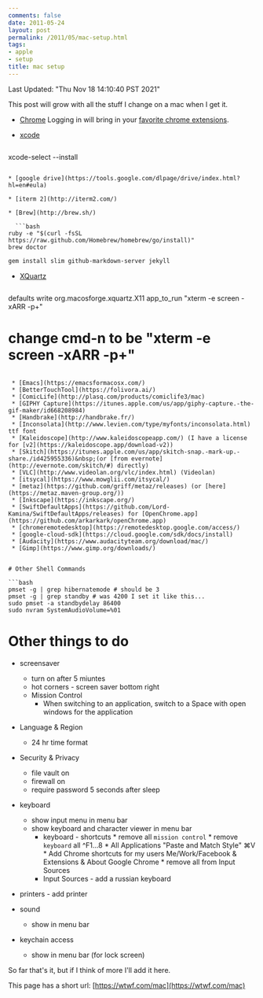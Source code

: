 ```yaml
---
comments: false
date: 2011-05-24
layout: post
permalink: /2011/05/mac-setup.html
tags:
- apple
- setup
title: mac setup
---
```


Last Updated: "Thu Nov 18 14:10:40 PST 2021"

This post will grow with all the stuff I change on a mac when I get it.

* [Chrome](http://www.google.com/intl/en/chrome/browser/beta.html)
Logging in will bring in your [favorite chrome extensions](/2014/07/favorite-chrome-extensions.html).

* [xcode](https://itunes.apple.com/us/app/xcode/id497799835)

  ```bash
xcode-select --install
```

* [google drive](https://tools.google.com/dlpage/drive/index.html?hl=en#eula)

* [iterm 2](http://iterm2.com/)

* [Brew](http://brew.sh/)

  ```bash
ruby -e "$(curl -fsSL https://raw.github.com/Homebrew/homebrew/go/install)"
brew doctor
```

  ```bash
gem install slim github-markdown-server jekyll
```
* [XQuartz](http://xquartz.macosforge.org/)
  ```bash
defaults write org.macosforge.xquartz.X11 app_to_run "xterm -e screen -xARR -p+"
# change cmd-n to be "xterm -e screen -xARR -p+"
```

 * [Emacs](https://emacsformacosx.com/)
 * [BetterTouchTool](https://folivora.ai/)
 * [ComicLife](http://plasq.com/products/comiclife3/mac)
 * [GIPHY Capture](https://itunes.apple.com/us/app/giphy-capture.-the-gif-maker/id668208984)
 * [Handbrake](http://handbrake.fr/)
 * [Inconsolata](http://www.levien.com/type/myfonts/inconsolata.html) ttf font
 * [Kaleidoscope](http://www.kaleidoscopeapp.com/) (I have a license for [v2](https://kaleidoscope.app/download-v2))
 * [Skitch](https://itunes.apple.com/us/app/skitch-snap.-mark-up.-share./id425955336)&nbsp;(or [from evernote](http://evernote.com/skitch/#) directly)
 * [VLC](http://www.videolan.org/vlc/index.html) (Videolan)
 * [itsycal](https://www.mowglii.com/itsycal/)
 * [metaz](https://github.com/griff/metaz/releases) (or [here](https://metaz.maven-group.org/))
 * [Inkscape](https://inkscape.org/)
 * [SwiftDefaultApps](https://github.com/Lord-Kamina/SwiftDefaultApps/releases) for [OpenChrome.app](https://github.com/arkarkark/openChrome.app)
 * [chromeremotedesktop](https://remotedesktop.google.com/access/)
 * [google-cloud-sdk](https://cloud.google.com/sdk/docs/install)
 * [Audacity](https://www.audacityteam.org/download/mac/)
 * [Gimp](https://www.gimp.org/downloads/)


# Other Shell Commands

```bash
pmset -g | grep hibernatemode # should be 3
pmset -g | grep standby # was 4200 I set it like this...
sudo pmset -a standbydelay 86400
sudo nvram SystemAudioVolume=%01
```

# Other things to do

   * screensaver
      * turn on after 5 miuntes
      * hot corners - screen saver bottom right
	 * Mission Control
	    * When switching to an application, switch to a Space with open windows for the application
   * Language & Region
      * 24 hr time format
   * Security & Privacy
      * file vault on
      * firewall on
      * require password 5 seconds after sleep
   * keyboard
      * show input menu in menu bar
      * show keyboard and character viewer in menu bar
		 * keyboard - shortcuts
				* remove all `mission control`
				* remove `keyboard` all ^F1...8
				* All Applications "Paste and Match Style" ⌘V
				* Add Chrome shortcuts for my users Me/Work/Facebook & Extensions & About Google Chrome
				* remove all from Input Sources
		* Input Sources - add a russian keyboard

   * printers - add printer
   * sound
      * show in menu bar
   * keychain access
      * show in menu bar (for lock screen)

So far that's it, but if I think of more I'll add it here.

This page has a short url: [https://wtwf.com/mac](https://wtwf.com/mac)
